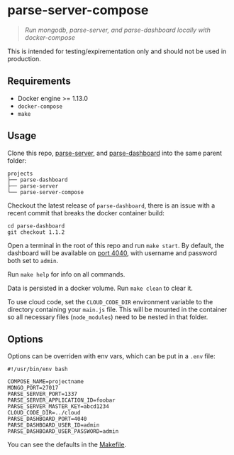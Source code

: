 # parse-server-compose

> *Run mongodb, parse-server, and parse-dashboard locally with docker-compose*

This is intended for testing/expirementation only and should not be used in production.

## Requirements

- Docker engine >= 1.13.0
- `docker-compose`
- `make`

## Usage

Clone this repo, [parse-server](https://github.com/parse-community/parse-server), and [parse-dashboard](https://github.com/parse-community/parse-dashboard) into the same parent folder:

```
projects
├── parse-dashboard
├── parse-server
└── parse-server-compose
```

Checkout the latest release of `parse-dashboard`, there is an issue with a recent commit that breaks the docker container build: 

```
cd parse-dashboard
git checkout 1.1.2
```

Open a terminal in the root of this repo and run `make start`. By default, the dashboard will be available on [port 4040](http://localhost:4040), with username and password both set to `admin`.

Run `make help` for info on all commands.

Data is persisted in a docker volume. Run `make clean` to clear it.

To use cloud code, set the `CLOUD_CODE_DIR` environment variable to the directory containing your `main.js` file. This will be mounted in the container so all necessary files (`node_modules`) need to be nested in that folder.

## Options

Options can be overriden with env vars, which can be put in a `.env` file:

```
#!/usr/bin/env bash

COMPOSE_NAME=projectname
MONGO_PORT=27017
PARSE_SERVER_PORT=1337
PARSE_SERVER_APPLICATION_ID=foobar
PARSE_SERVER_MASTER_KEY=abcd1234
CLOUD_CODE_DIR=../cloud
PARSE_DASHBOARD_PORT=4040
PARSE_DASHBOARD_USER_ID=admin
PARSE_DASHBOARD_USER_PASSWORD=admin
```

You can see the defaults in the [Makefile](https://github.com/stephentuso/parse-server-compose/blob/master/Makefile#L5).
